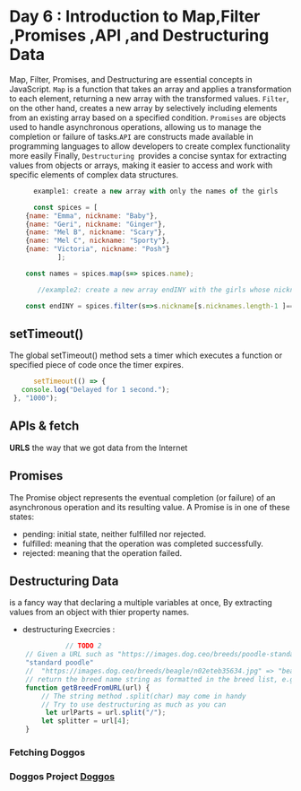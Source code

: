# Day 6 : Introduction to Map,Filter ,Promises ,API ,and Destructuring Data 
   Map, Filter, Promises, and Destructuring are essential concepts in JavaScript. `Map` is a function that takes an array and applies a transformation to each element, returning a new array with the transformed values. `Filter`, on the other hand, creates a new array by selectively including elements from an existing array based on a specified condition. `Promises` are objects used to handle asynchronous operations, allowing us to manage the completion or failure of tasks.`API` are constructs made available in programming languages to allow developers to create complex functionality more easily Finally, `Destructuring `provides a concise syntax for extracting values from objects or arrays, making it easier to access and work with specific elements of complex data structures.

```jsx
      example1: create a new array with only the names of the girls

      const spices = [
    {name: "Emma", nickname: "Baby"},
    {name: "Geri", nickname: "Ginger"},
    {name: "Mel B", nickname: "Scary"},
    {name: "Mel C", nickname: "Sporty"},
    {name: "Victoria", nickname: "Posh"}
            ];

    const names = spices.map(s=> spices.name);

       //example2: create a new array endINY with the girls whose nicknames end with 'y'

    const endINY = spices.filter(s=>s.nickname[s.nicknames.length-1 ]=== 'y');
```
## setTimeout()
The global setTimeout() method sets a timer which executes a function or specified piece of code once the timer expires.
```jsx
      setTimeout(() => {
   console.log("Delayed for 1 second.");
 }, "1000");
```
## APIs & fetch
**URLS** the way that we got data from the Internet

## Promises
The Promise object represents the eventual completion (or failure) of an asynchronous operation and its resulting value.      A Promise is in one of these states:

- pending: initial state, neither fulfilled nor rejected.      
- fulfilled: meaning that the operation was completed successfully.      
- rejected: meaning that the operation failed.      
## Destructuring Data
is a fancy way that declaring a multiple variables at once, By extracting values from an object with thier property names.
* destructuring Execrcies :
```jsx
              // TODO 2
    // Given a URL such as "https://images.dog.ceo/breeds/poodle-standard/n02113799_2280.jpg" => 
    "standard poodle"
    //  "https://images.dog.ceo/breeds/beagle/n02eteb35634.jpg" => "beagle"
    // return the breed name string as formatted in the breed list, e.g. "standard poodle"
    function getBreedFromURL(url) {
        // The string method .split(char) may come in handy
        // Try to use destructuring as much as you can
         let urlParts = url.split("/");
        let splitter = url[4];
    }
```
### Fetching Doggos
### Doggos Project [Doggos](file:///C:/Users/PALpro/Downloads/Doggo%20Fetch.html"Doggos")
